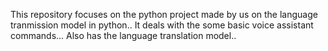This repository focuses on the python project made by us on the language tranmission model in python.. 
It deals with the some basic voice assistant commands...
Also has the language translation model..